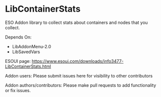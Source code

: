 # LibContainerStats
ESO Addon library to collect stats about containers and nodes that you collect.

Depends On:
* LibAddonMenu-2.0
* LibSavedVars

ESOUI page: https://www.esoui.com/downloads/info3477-LibContainerStats.html

Addon users: Please submit issues here for visibility to other contributors

Addon authors/contributors: Please make pull requests to add functionality or fix issues.
